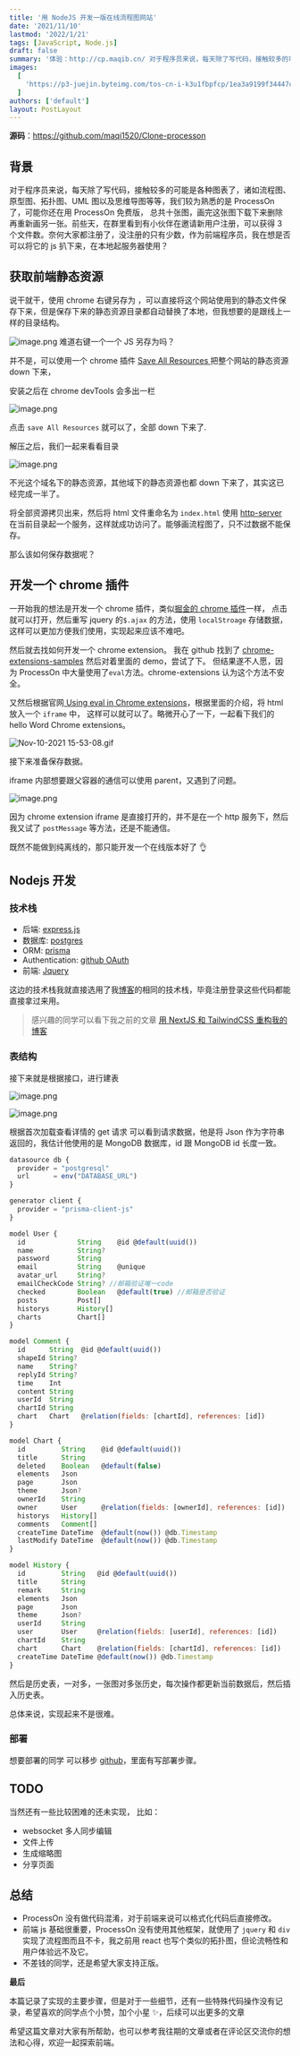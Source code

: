 ```yaml
---
title: '用 NodeJS 开发一版在线流程图网站'
date: '2021/11/10'
lastmod: '2022/1/21'
tags: [JavaScript, Node.js]
draft: false
summary: '体验：http://cp.maqib.cn/ 对于程序员来说，每天除了写代码，接触较多的可能是各种图表了，诸如流程图、原型图、拓扑图、UML 图以及思维导图等等，我们较为熟悉的是 ProcessOn了'
images:
  [
    'https://p3-juejin.byteimg.com/tos-cn-i-k3u1fbpfcp/1ea3a9199f34447cb00c1532a54ce8fb~tplv-k3u1fbpfcp-watermark.image?',
  ]
authors: ['default']
layout: PostLayout
---
```


**源码**：https://github.com/maqi1520/Clone-processon

## 背景

对于程序员来说，每天除了写代码，接触较多的可能是各种图表了，诸如流程图、原型图、拓扑图、UML 图以及思维导图等等，我们较为熟悉的是 ProcessOn 了，可能你还在用 ProcessOn 免费版， 总共十张图，画完这张图下载下来删除再重新画另一张。前些天，在群里看到有小伙伴在邀请新用户注册，可以获得 3 个文件数。奈何大家都注册了，没注册的只有少数，作为前端程序员，我在想是否可以将它的 js 扒下来，在本地起服务器使用？

## 获取前端静态资源

说干就干，使用 chrome 右键另存为 ，可以直接将这个网站使用到的静态文件保存下来，但是保存下来的静态资源目录都自动替换了本地，但我想要的是跟线上一样的目录结构。

![image.png](https://p6-juejin.byteimg.com/tos-cn-i-k3u1fbpfcp/4991b21f3e62459f8366dcd8a63dfb66~tplv-k3u1fbpfcp-watermark.image?)
难道右键一个一个 JS 另存为吗？

并不是，可以使用一个 chrome 插件 [Save All Resources ](https://chrome.google.com/webstore/detail/save-all-resources/abpdnfjocnmdomablahdcfnoggeeiedb) 把整个网站的静态资源 down 下来，

安装之后在 chrome devTools 会多出一栏

![image.png](https://p6-juejin.byteimg.com/tos-cn-i-k3u1fbpfcp/75d7352e265e4eb5915748186bfa5a70~tplv-k3u1fbpfcp-watermark.image?)

点击 `save All Resources` 就可以了，全部 down 下来了.

解压之后，我们一起来看看目录

![image.png](https://p9-juejin.byteimg.com/tos-cn-i-k3u1fbpfcp/7e044968ae3344d48b132fdf9758c450~tplv-k3u1fbpfcp-watermark.image?)

不光这个域名下的静态资源，其他域下的静态资源也都 down 下来了，其实这已经完成一半了。

将全部资源拷贝出来，然后将 html 文件重命名为 `index.html` 使用 [http-server](https://www.npmjs.com/package/http-server) 在当前目录起一个服务，这样就成功访问了。能够画流程图了，只不过数据不能保存。

那么该如何保存数据呢？

## 开发一个 chrome 插件

一开始我的想法是开发一个 chrome 插件，类似[掘金的 chrome 插件](https://chrome.google.com/webstore/detail/%E7%A8%80%E5%9C%9F%E6%8E%98%E9%87%91/lecdifefmmfjnjjinhaennhdlmcaeeeb)一样， 点击就可以打开，然后重写 jquery 的`$.ajax` 的方法，使用 `localStroage` 存储数据，这样可以更加方便我们使用，实现起来应该不难吧。

然后就去找如何开发一个 chrome extension。 我在 github 找到了 [chrome-extensions-samples](https://github.com/GoogleChrome/chrome-extensions-samples) 然后对着里面的 demo，尝试了下。
但结果遂不人愿，因为 ProcessOn 中大量使用了`eval`方法。chrome-extensions 认为这个方法不安全。

又然后根据官网[ Using eval in Chrome extensions](https://developer.chrome.com/docs/extensions/mv3/sandboxingEval/)，根据里面的介绍，将 html 放入一个 `iframe` 中， 这样可以就可以了。略微开心了一下，一起看下我们的 hello Word Chrome extensions。

![Nov-10-2021 15-53-08.gif](https://p6-juejin.byteimg.com/tos-cn-i-k3u1fbpfcp/a3037d1f319d4814894908c9545eb74c~tplv-k3u1fbpfcp-watermark.image?)

接下来准备保存数据。

iframe 内部想要跟父容器的通信可以使用 parent，又遇到了问题。

![image.png](https://p3-juejin.byteimg.com/tos-cn-i-k3u1fbpfcp/8107461ff02d47eaa58fcf12549aa261~tplv-k3u1fbpfcp-watermark.image?)

因为 chrome extension iframe 是直接打开的，并不是在一个 http 服务下，然后我又试了 `postMessage` 等方法，还是不能通信。

既然不能做到纯离线的，那只能开发一个在线版本好了 👌

## Nodejs 开发

### 技术栈

- 后端: [express.js](https://expressjs.com/)
- 数据库: [postgres](http://www.postgres.cn/docs/12/)
- ORM: [prisma](https://prisma.io/)
- Authentication: [github OAuth](https://docs.github.com/en/developers/apps/building-oauth-apps/authorizing-oauth-apps)
- 前端: [Jquery](https://jquery.com/)

这边的技术栈我就直接选用了我[博客](https://maqib.cn/)的相同的技术栈，毕竟注册登录这些代码都能直接拿过来用。

> 感兴趣的同学可以看下我之前的文章 [用 NextJS 和 TailwindCSS 重构我的博客](https://juejin.cn/post/6984267680324780040)

### 表结构

接下来就是根据接口，进行建表

![image.png](https://p3-juejin.byteimg.com/tos-cn-i-k3u1fbpfcp/202931e82683455ea9b41af0957e8c00~tplv-k3u1fbpfcp-watermark.image?)

![image.png](https://p6-juejin.byteimg.com/tos-cn-i-k3u1fbpfcp/9e6310b129524a1b867278f240883d40~tplv-k3u1fbpfcp-watermark.image?)

根据首次加载查看详情的 get 请求 可以看到请求数据，他是将 Json 作为字符串返回的，我估计他使用的是 MongoDB 数据库，id 跟 MongoDB id 长度一致。

```js
datasource db {
  provider = "postgresql"
  url      = env("DATABASE_URL")
}

generator client {
  provider = "prisma-client-js"
}

model User {
  id             String    @id @default(uuid())
  name           String?
  password       String
  email          String    @unique
  avatar_url     String?
  emailCheckCode String? //邮箱验证唯一code
  checked        Boolean   @default(true) //邮箱是否验证
  posts          Post[]
  historys       History[]
  charts         Chart[]
}

model Comment {
  id      String  @id @default(uuid())
  shapeId String?
  name    String?
  replyId String?
  time    Int
  content String
  userId  String
  chartId String
  chart   Chart   @relation(fields: [chartId], references: [id])
}

model Chart {
  id         String    @id @default(uuid())
  title      String
  deleted    Boolean   @default(false)
  elements   Json
  page       Json
  theme      Json?
  ownerId    String
  owner      User      @relation(fields: [ownerId], references: [id])
  historys   History[]
  comments   Comment[]
  createTime DateTime  @default(now()) @db.Timestamp
  lastModify DateTime  @default(now()) @db.Timestamp
}

model History {
  id         String   @id @default(uuid())
  title      String
  remark     String
  elements   Json
  page       Json
  theme      Json?
  userId     String
  user       User     @relation(fields: [userId], references: [id])
  chartId    String
  chart      Chart    @relation(fields: [chartId], references: [id])
  createTime DateTime @default(now()) @db.Timestamp
}
```

然后是历史表，一对多，一张图对多张历史，每次操作都更新当前数据后，然后插入历史表。

总体来说，实现起来不是很难。

### 部署

想要部署的同学 可以移步 [github](https://github.com/maqi1520/Clone-processon)，里面有写部署步骤。

## TODO

当然还有一些比较困难的还未实现， 比如：

- websocket 多人同步编辑
- 文件上传
- 生成缩略图
- 分享页面

## 总结

- ProcessOn 没有做代码混淆，对于前端来说可以格式化代码后直接修改。
- 前端 js 基础很重要，ProcessOn 没有使用其他框架，就使用了 `jquery` 和 `div` 实现了流程图而且不卡，我之前用 react 也写个类似的拓扑图，但论流畅性和用户体验远不及它。
- 不差钱的同学，还是希望大家支持正版。

**最后**

本篇记录了实现的主要步骤，但是对于一些细节，还有一些特殊代码操作没有记录，希望喜欢的同学点个小赞，加个小星 ✨，后续可以出更多的文章

希望这篇文章对大家有所帮助，也可以参考我往期的文章或者在评论区交流你的想法和心得，欢迎一起探索前端。
